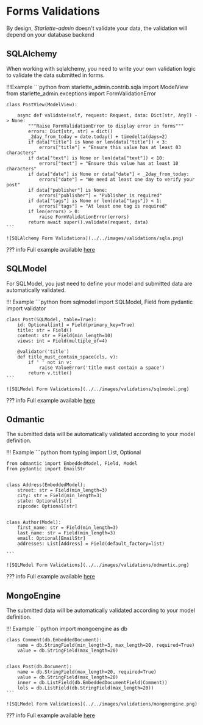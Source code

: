 # Forms Validations

By design, *Starlette-admin* doesn't validate your data, the validation will depend on your database backend

## SQLAlchemy

When working with sqlalchemy, you need to write your own validation logic to validate the data submitted in forms.

!!!Example
    ```python
    from starlette_admin.contrib.sqla import ModelView
    from starlette_admin.exceptions import FormValidationError


    class PostView(ModelView):

        async def validate(self, request: Request, data: Dict[str, Any]) -> None:
            """Raise FormValidationError to display error in forms"""
            errors: Dict[str, str] = dict()
            _2day_from_today = date.today() + timedelta(days=2)
            if data["title"] is None or len(data["title"]) < 3:
                errors["title"] = "Ensure this value has at least 03 characters"
            if data["text"] is None or len(data["text"]) < 10:
                errors["text"] = "Ensure this value has at least 10 characters"
            if data["date"] is None or data["date"] < _2day_from_today:
                errors["date"] = "We need at least one day to verify your post"
            if data["publisher"] is None:
                errors["publisher"] = "Publisher is required"
            if data["tags"] is None or len(data["tags"]) < 1:
                errors["tags"] = "At least one tag is required"
            if len(errors) > 0:
                raise FormValidationError(errors)
            return await super().validate(request, data)
    ```

    ![SQLAlchemy Form Validations](../../images/validations/sqla.png)

??? info
    Full example available [here](https://github.com/jowilf/starlette-admin/tree/main/examples/sqla)


## SQLModel

For SQLModel, you just need to define your model and submitted data are automatically validated.

!!! Example
    ```python
    from sqlmodel import SQLModel, Field
    from pydantic import validator


    class Post(SQLModel, table=True):
        id: Optional[int] = Field(primary_key=True)
        title: str = Field()
        content: str = Field(min_length=10)
        views: int = Field(multiple_of=4)

        @validator('title')
        def title_must_contain_space(cls, v):
            if ' ' not in v:
                raise ValueError('title must contain a space')
            return v.title()
    ```

    ![SQLModel Form Validations](../../images/validations/sqlmodel.png)

??? info
    Full example available [here](https://github.com/jowilf/starlette-admin/tree/main/examples/sqlmodel)



## Odmantic

The submitted data will be automatically validated according to your model definition.

!!! Example
    ```python
    from typing import List, Optional

    from odmantic import EmbeddedModel, Field, Model
    from pydantic import EmailStr


    class Address(EmbeddedModel):
        street: str = Field(min_length=3)
        city: str = Field(min_length=3)
        state: Optional[str]
        zipcode: Optional[str]


    class Author(Model):
        first_name: str = Field(min_length=3)
        last_name: str = Field(min_length=3)
        email: Optional[EmailStr]
        addresses: List[Address] = Field(default_factory=list)

    ```

    ![SQLModel Form Validations](../../images/validations/odmantic.png)


??? info
    Full example available [here](https://github.com/jowilf/starlette-admin/tree/main/examples/odmantic)


## MongoEngine

The submitted data will be automatically validated according to your model definition.

!!! Example
    ```python
    import mongoengine as db

    class Comment(db.EmbeddedDocument):
        name = db.StringField(min_length=3, max_length=20, required=True)
        value = db.StringField(max_length=20)


    class Post(db.Document):
        name = db.StringField(max_length=20, required=True)
        value = db.StringField(max_length=20)
        inner = db.ListField(db.EmbeddedDocumentField(Comment))
        lols = db.ListField(db.StringField(max_length=20))
    ```

    ![SQLModel Form Validations](../../images/validations/mongoengine.png)

??? info
    Full example available [here](https://github.com/jowilf/starlette-admin/tree/main/examples/mongoengine)
